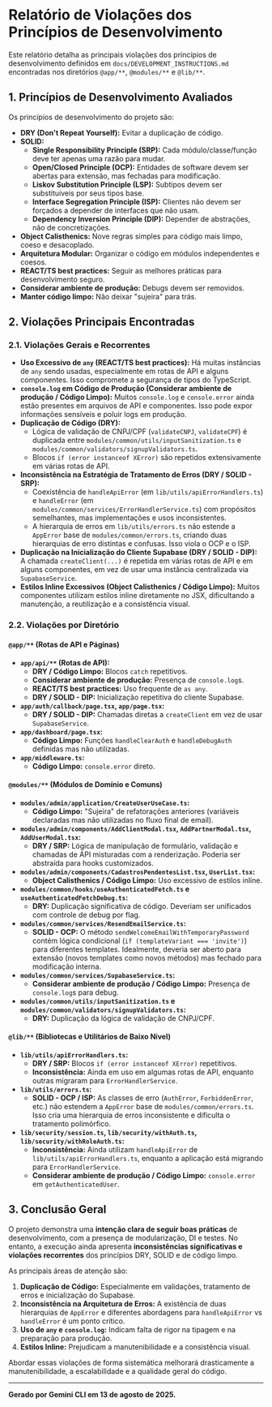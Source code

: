 # Relatório de Violações dos Princípios de Desenvolvimento

Este relatório detalha as principais violações dos princípios de desenvolvimento definidos em `docs/DEVELOPMENT_INSTRUCTIONS.md` encontradas nos diretórios `@app/**`, `@modules/**` e `@lib/**`.

## 1. Princípios de Desenvolvimento Avaliados

Os princípios de desenvolvimento do projeto são:

-   **DRY (Don't Repeat Yourself):** Evitar a duplicação de código.
-   **SOLID:**
    -   **Single Responsibility Principle (SRP):** Cada módulo/classe/função deve ter apenas uma razão para mudar.
    -   **Open/Closed Principle (OCP):** Entidades de software devem ser abertas para extensão, mas fechadas para modificação.
    -   **Liskov Substitution Principle (LSP):** Subtipos devem ser substituíveis por seus tipos base.
    -   **Interface Segregation Principle (ISP):** Clientes não devem ser forçados a depender de interfaces que não usam.
    -   **Dependency Inversion Principle (DIP):** Depender de abstrações, não de concretizações.
-   **Object Calisthenics:** Nove regras simples para código mais limpo, coeso e desacoplado.
-   **Arquitetura Modular:** Organizar o código em módulos independentes e coesos.
-   **REACT/TS best practices:** Seguir as melhores práticas para desenvolvimento seguro.
-   **Considerar ambiente de produção:** Debugs devem ser removidos.
-   **Manter código limpo:** Não deixar "sujeira" para trás.

## 2. Violações Principais Encontradas

### 2.1. Violações Gerais e Recorrentes

*   **Uso Excessivo de `any` (REACT/TS best practices):** Há muitas instâncias de `any` sendo usadas, especialmente em rotas de API e alguns componentes. Isso compromete a segurança de tipos do TypeScript.
*   **`console.log` em Código de Produção (Considerar ambiente de produção / Código Limpo):** Muitos `console.log` e `console.error` ainda estão presentes em arquivos de API e componentes. Isso pode expor informações sensíveis e poluir logs em produção.
*   **Duplicação de Código (DRY):**
    *   Lógica de validação de CNPJ/CPF (`validateCNPJ`, `validateCPF`) é duplicada entre `modules/common/utils/inputSanitization.ts` e `modules/common/validators/signupValidators.ts`.
    *   Blocos `if (error instanceof XError)` são repetidos extensivamente em várias rotas de API.
*   **Inconsistência na Estratégia de Tratamento de Erros (DRY / SOLID - SRP):**
    *   Coexistência de `handleApiError` (em `lib/utils/apiErrorHandlers.ts`) e `handleError` (em `modules/common/services/ErrorHandlerService.ts`) com propósitos semelhantes, mas implementações e usos inconsistentes.
    *   A hierarquia de erros em `lib/utils/errors.ts` não estende a `AppError` base de `modules/common/errors.ts`, criando duas hierarquias de erro distintas e confusas. Isso viola o OCP e o ISP.
*   **Duplicação na Inicialização do Cliente Supabase (DRY / SOLID - DIP):** A chamada `createClient(...)` é repetida em várias rotas de API e em alguns componentes, em vez de usar uma instância centralizada via `SupabaseService`.
*   **Estilos Inline Excessivos (Object Calisthenics / Código Limpo):** Muitos componentes utilizam estilos inline diretamente no JSX, dificultando a manutenção, a reutilização e a consistência visual.

### 2.2. Violações por Diretório

#### `@app/**` (Rotas de API e Páginas)

*   **`app/api/**` (Rotas de API):**
    *   **DRY / Código Limpo:** Blocos `catch` repetitivos.
    *   **Considerar ambiente de produção:** Presença de `console.log`s.
    *   **REACT/TS best practices:** Uso frequente de `as any`.
    *   **DRY / SOLID - DIP:** Inicialização repetitiva do cliente Supabase.
*   **`app/auth/callback/page.tsx`, `app/page.tsx`:**
    *   **DRY / SOLID - DIP:** Chamadas diretas a `createClient` em vez de usar `SupabaseService`.
*   **`app/dashboard/page.tsx`:**
    *   **Código Limpo:** Funções `handleClearAuth` e `handleDebugAuth` definidas mas não utilizadas.
*   **`app/middleware.ts`:**
    *   **Código Limpo:** `console.error` direto.

#### `@modules/**` (Módulos de Domínio e Comuns)

*   **`modules/admin/application/CreateUserUseCase.ts`:**
    *   **Código Limpo:** "Sujeira" de refatorações anteriores (variáveis declaradas mas não utilizadas no fluxo final de email).
*   **`modules/admin/components/AddClientModal.tsx`, `AddPartnerModal.tsx`, `AddUserModal.tsx`:**
    *   **DRY / SRP:** Lógica de manipulação de formulário, validação e chamadas de API misturadas com a renderização. Poderia ser abstraída para hooks customizados.
*   **`modules/admin/components/CadastrosPendentesList.tsx`, `UserList.tsx`:**
    *   **Object Calisthenics / Código Limpo:** Uso excessivo de estilos inline.
*   **`modules/common/hooks/useAuthenticatedFetch.ts` e `useAuthenticatedFetchDebug.ts`:**
    *   **DRY:** Duplicação significativa de código. Deveriam ser unificados com controle de debug por flag.
*   **`modules/common/services/ResendEmailService.ts`:**
    *   **SOLID - OCP:** O método `sendWelcomeEmailWithTemporaryPassword` contém lógica condicional (`if (templateVariant === 'invite')`) para diferentes templates. Idealmente, deveria ser aberto para extensão (novos templates como novos métodos) mas fechado para modificação interna.
*   **`modules/common/services/SupabaseService.ts`:**
    *   **Considerar ambiente de produção / Código Limpo:** Presença de `console.log`s para debug.
*   **`modules/common/utils/inputSanitization.ts` e `modules/common/validators/signupValidators.ts`:**
    *   **DRY:** Duplicação da lógica de validação de CNPJ/CPF.

#### `@lib/**` (Bibliotecas e Utilitários de Baixo Nível)

*   **`lib/utils/apiErrorHandlers.ts`:**
    *   **DRY / SRP:** Blocos `if (error instanceof XError)` repetitivos.
    *   **Inconsistência:** Ainda em uso em algumas rotas de API, enquanto outras migraram para `ErrorHandlerService`.
*   **`lib/utils/errors.ts`:**
    *   **SOLID - OCP / ISP:** As classes de erro (`AuthError`, `ForbiddenError`, etc.) não estendem a `AppError` base de `modules/common/errors.ts`. Isso cria uma hierarquia de erros inconsistente e dificulta o tratamento polimórfico.
*   **`lib/security/session.ts`, `lib/security/withAuth.ts`, `lib/security/withRoleAuth.ts`:**
    *   **Inconsistência:** Ainda utilizam `handleApiError` de `lib/utils/apiErrorHandlers.ts`, enquanto a aplicação está migrando para `ErrorHandlerService`.
    *   **Considerar ambiente de produção / Código Limpo:** `console.error` em `getAuthenticatedUser`.

## 3. Conclusão Geral

O projeto demonstra uma **intenção clara de seguir boas práticas** de desenvolvimento, com a presença de modularização, DI e testes. No entanto, a execução ainda apresenta **inconsistências significativas e violações recorrentes** dos princípios DRY, SOLID e de código limpo.

As principais áreas de atenção são:
1.  **Duplicação de Código:** Especialmente em validações, tratamento de erros e inicialização do Supabase.
2.  **Inconsistência na Arquitetura de Erros:** A existência de duas hierarquias de `AppError` e diferentes abordagens para `handleApiError` vs `handleError` é um ponto crítico.
3.  **Uso de `any` e `console.log`:** Indicam falta de rigor na tipagem e na preparação para produção.
4.  **Estilos Inline:** Prejudicam a manutenibilidade e a consistência visual.

Abordar essas violações de forma sistemática melhorará drasticamente a manutenibilidade, a escalabilidade e a qualidade geral do código.

---

**Gerado por Gemini CLI em 13 de agosto de 2025.**
